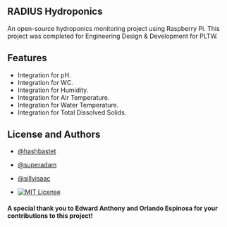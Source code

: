 ## RADIUS Hydroponics

An open-source hydroponics monitoring project using Raspberry Pi. This project was completed for Engineering Design & Development for PLTW.



## Features

- Integration for pH.
- Integration for WC.
- Integration for Humidity.
- Integration for Air Temperature.
- Integration for Water Temperature.
- Integration for Total Dissolved Solids.


## License and Authors

- [@hashbastet](https://www.github.com/hashbastet)
- [@superadam](https://www.github.com/superadam)
- [@sillyisaac](https://www.github.com/sillyisaac)

- [![MIT License](https://img.shields.io/badge/License-MIT-green.svg)](https://choosealicense.com/licenses/mit/)

#### A special thank you to Edward Anthony and Orlando Espinosa for your contributions to this project!
